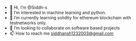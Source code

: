 - 👋 Hi, I’m @Siddh-s
- 👀 I’m interested in machine learning and python.
- 🌱 I’m currently learning solidity for ethereum blockchain with testnetworks only.
- 💞️ I’m looking to collaborate on software based projects
- 📫 How to reach me siddhansh1232003@gmail.com

<!---
Siddh-s/Siddh-s is a ✨ special ✨ repository because its `README.md` (this file) appears on your GitHub profile.
You can click the Preview link to take a look at your changes.
--->
